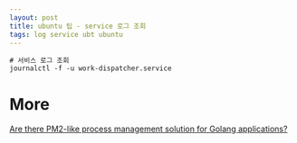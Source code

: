 ```yaml
---
layout: post
title: ubuntu 팁 - service 로그 조회
tags: log service ubt ubuntu
---
```


```
# 서비스 로그 조회
journalctl -f -u work-dispatcher.service
```

# More
[Are there PM2-like process management solution for Golang applications?](https://stackoverflow.com/questions/58022141/are-there-pm2-like-process-management-solution-for-golang-applications)
